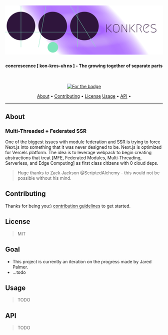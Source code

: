 <h1 align="center">
  <br>
  <a href="https://github.com/Jordan-Gilliam/konkres"><img width="700" src="https://github.com/Jordan-Gilliam/readme-assets/blob/master/konkres-banner.svg" alt=""></a>
</h1>

<h4 align="center">concrescence [ kon-kres-uh ns ] - The growing together of separate parts</h4>

  <br>

  <p align="center">
    <a href="https://forthebadge.com">
    <img src="https://img.shields.io/badge/DX%20--%3E-UX-blue?style=for-the-badge" alt="For the badge">
  </p>

<p align="center">
  <a href="#about">About</a> •
  <a href="#contributing">Contributing</a> •
  <a href="#license">License</a>
  <a href="#usage">Usage</a> •
  <a href="#api">API</a> •
</p>

---

## About

### Multi-Threaded + Federated SSR

One of the biggest issues with module federation and SSR is trying to force Next.js into something that it was never designed to be. Next.js is optimized for Vercels platform. The idea is to leverage webpack to begin creating abstractions that treat [MFE, Federated Modules, Multi-Threading, Serverless, and Edge Computing] as first class citizens with 0 cloud deps.

> Huge thanks to Zack Jackson @ScriptedAlchemy - this would not be possible without his mind.

## Contributing

Thanks for being you:)
[contribution guidelines](./CONTRIBUTING.md) to get started.

## License

> MIT

## Goal
   - This project is currently an iteration on the progress made by Jared Palmer.
   - ...todo
   
## Usage

> TODO

## API

> TODO

